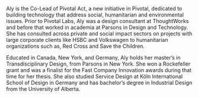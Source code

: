 Aly is the Co-Lead of Pivotal Act, a new initiative in Pivotal, dedicated to building technology that address social, humanitarian and environmental issues. Prior to Pivotal Labs, Aly was a design consultant at ThoughtWorks and before that worked in academia at Parsons in Design and Technology. She has consulted across private and social impact sectors on projects with large corporate clients like HSBC and Volkswagen to humanitarian organizations such as, Red Cross and Save the Children. 

Educated in Canada, New York, and Germany, Aly holds her master’s in Transdisciplinary Design, from Parsons in New York. She won a Rockefeller grant and was a finalist for the Fast Company Innovation awards during that time for her thesis. She also studied Service Design at Köln International School of Design in Germany and has bachelor’s degree in Industrial Design from the University of Alberta. 